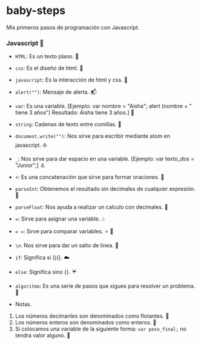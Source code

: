 # baby-steps
Mis primeros pasos de programación con Javascript.

### Javascript :fallen_leaf:
* `HTML`: Es un texto plano. :maple_leaf:
* `css`: Es el diseño de html. :gem:
* `javascript`: Es la interacción de html y css. :rocket:
* `alert("")`: Mensaje de alerta. :mailbox_with_mail:
* `var`: Es una variable. [Ejemplo: var nombre = "Aisha";
alert (nombre + " tiene 3 años") Resultado: Aisha tiene 3 años.] :dog:
* `string`: Cadenas de texto entre comillas. :pencil:
* `document.write("")`: Nos sirve para escribir mediante atom en javascript. :boat:
* `_`: Nos sirve para dar espacio en una variable. [Ejemplo: var texto_dos = "Junior";] :anchor:
* `+`: Es una concatenación que sirve para formar oraciones. :mushroom:
* `parseInt`: Obtenemos el resultado sin decimales de cualquier expresión. :cherry_blossom:
* `parseFloat`: Nos ayuda a realizar un calculo con decimales. :sunflower:
* `=`: Sirve para asignar una variable. :notes:
* `= =`: Sirve para comparar variables. :star: :dizzy:
* `\n`: Nos sirve para dar un salto de linea. :horse_racing:
* `if`: Significa sí (){}. :cloud:
* `else`: Significa sino {}. :umbrella:
* `algoritmo`: Es una serie de pasos que sigues para resolver un problema. :mag_right:  

* Notas.
 1. Los números decimanles son denominados como flotantes. :ghost:
 2. Los números enteros son denominados como enteros. :information_desk_person:
 3. Si colocamos una variable de la siguiente forma: `var peso_final;` no tendra valor alguno. :no_good:
